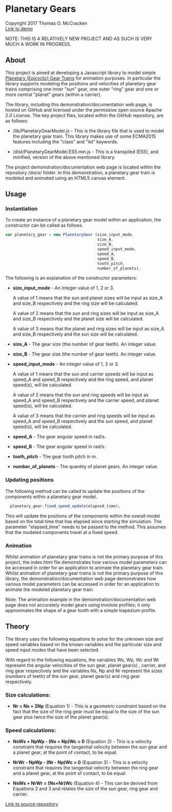 # Planetary Gears

Copyright 2017 Thomas O. McCracken  
[Link to demo](https://tommccracken.github.io/PlanetaryGears/)

NOTE: THIS IS A RELATIVELY NEW PROJECT AND AS SUCH IS VERY MUCH A WORK IN PROGRESS.

## About
This project is aimed at developing a Javascript library to model simple [Planetary (Epicyclic) Gear Trains](https://en.wikipedia.org/wiki/Epicyclic_gearing) for animation purposes. In particular the library supports modeling the positions and velocities of planetary gear trains comprising one inner "sun" gear, one outer "ring" gear and one or more central "planet" gears (within a carrier).

The library, including this demonstration/documentation web page, is hosted on GitHub and licensed under the permissive open source Apache 2.0 License. The key project files, located within the GitHub repository, are as follows:

- /lib/PlanetaryGearModel.js -
  This is the library file that is used to model the planetary gear train. This library makes use of some ECMA2015 features including the "class" and "let" keywords.

- /dist/PlanetaryGearModel.ES5.min.js -
  This is a transpiled (ES5), and minified, version of the above mentioned library.

The project demonstration/documentation web page is located within the repository /docs/ folder. In this demonstration, a planetary gear train is modeled and animated using an HTML5 canvas element.

## Usage

### Instantiation

To create an instance of a planetary gear model within an application, the constructor can be called as follows.

```javascript
var planetary_gear = new PlanetaryGear (size_input_mode,
                                        size_A,
                                        size_B,
                                        speed_input_mode,
                                        speed_A,
                                        speed_B,
                                        tooth_pitch,
                                        number_of_planets);
```


  The following is an explanation of the constructor parameters:

  - **size_input_mode** - An integer value of 1, 2 or 3.

    A value of 1 means that the sun and planet sizes will be input as size_A and size_B respectively and the ring size will be calculated.

    A value of 2 means that the sun and ring sizes will be input as size_A and size_B respectively and the planet size will be calculated.

    A value of 3 means that the planet and ring sizes will be input as size_A and size_B respectively and the sun size will be calculated.

  - **size_A** - The gear size (the number of gear teeth). An integer value.

  - **size_B** - The gear size (the number of gear teeth). An integer value.

  - **speed_input_mode** - An integer value of 1, 2 or 3.

    A value of 1 means that the sun and carrier speeds will be input as speed_A and speed_B respectively and the ring speed, and planet speed(s), will be calculated.

    A value of 2 means that the sun and ring speeds will be input as speed_A and speed_B respectively and the carrier speed, and planet speed(s), will be calculated.

    A value of 3 means that the carrier and ring speeds will be input as speed_A and speed_B respectively and the sun speed, and planet speed(s), will be calculated.

  - **speed_A** - The gear angular speed in rad/s.

  - **speed_B** - The gear angular speed in rad/s.

  - **tooth_pitch** - The gear tooth pitch in m.

  - **number_of_planets** - The quantity of planet gears. An integer value.

### Updating positions

The following method can be called to update the positions of the components within a planetary gear model.

  ```javascript
    planetary_gear.fixed_speed_update(elapsed_time);
  ```

This will update the positions of the components within the overall model based on the total time that has elapsed since starting the simulation. The parameter "elapsed_time" needs to be passed to the method. This assumes that the modeled components travel at a fixed speed.

### Animation

Whilst animation of planetary gear trains is not the primary purpose of this project, the index.html file demonstrates how various model parameters can be accessed in order for an application to animate the planetary gear train.
Whilst animation of planetary gear trains is not the primary purpose of this library, the demonstration/documentation web page demonstrates how various model parameters can be accessed in order for an application to animate the modeled planetary gear train.

Note: The animation example in the demonstration/documentation web page does not accurately model gears using involute profiles; it only approximates the shape of a gear tooth with a simple trapezium profile.

## Theory

The library uses the following equations to solve for the unknown size and speed variables based on the known variables and the particular size and speed input modes that have been selected.

With regard to the following equations, the variables Ws, Wp, Wc and Wr represent the angular velocities of the sun gear, planet gear(s)
, carrier, and ring gear respectively and the variables Ns, Np and Nr represent the sizes (numbers of teeth) of the sun gear, planet gear(s)
and ring gear respectively.

### Size calculations:

- **Nr = Ns + 2Np** (Equation 1) - This is a geometric constraint based on the fact that the size of the ring gear must be equal to the size of the sun gear plus twice the size of the planet gear(s).

### Speed calculations:

- **NsWs + NpWp - (Ns + Np)Wc = 0** (Equation 2) - This is a velocity constraint that requires the tangential velocity between the sun gear and a planet gear, at the point of contact, to be equal.

- **NrWr - NpWp - (Nr - Np)Wc = 0** (Equation 3) - This is a velocity constraint that requires the tangential velocity between the ring gear and a planet gear, at the point of contact, to be equal.

- **NsWs + NrWr = (Ns+Nr)Wc** (Equation 4) - This can be derived from Equations 2 and 3 and relates the size of the sun gear, ring gear and carrier.


[Link to source repository](https://github.com/tommccracken/PlanetaryGears)
